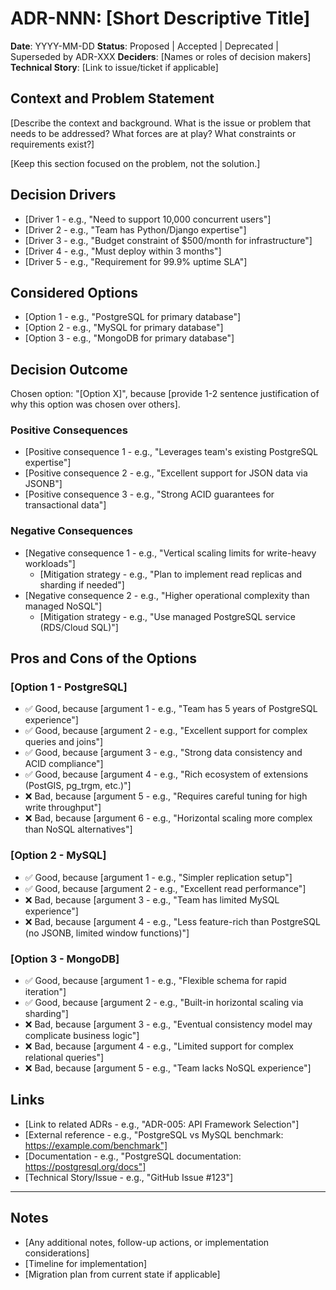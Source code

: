 # ADR-NNN: [Short Descriptive Title]

**Date**: YYYY-MM-DD
**Status**: Proposed | Accepted | Deprecated | Superseded by ADR-XXX
**Deciders**: [Names or roles of decision makers]
**Technical Story**: [Link to issue/ticket if applicable]

## Context and Problem Statement

[Describe the context and background. What is the issue or problem that needs to be addressed? What forces are at play? What constraints or requirements exist?]

[Keep this section focused on the problem, not the solution.]

## Decision Drivers

* [Driver 1 - e.g., "Need to support 10,000 concurrent users"]
* [Driver 2 - e.g., "Team has Python/Django expertise"]
* [Driver 3 - e.g., "Budget constraint of $500/month for infrastructure"]
* [Driver 4 - e.g., "Must deploy within 3 months"]
* [Driver 5 - e.g., "Requirement for 99.9% uptime SLA"]

## Considered Options

* [Option 1 - e.g., "PostgreSQL for primary database"]
* [Option 2 - e.g., "MySQL for primary database"]
* [Option 3 - e.g., "MongoDB for primary database"]

## Decision Outcome

Chosen option: "[Option X]", because [provide 1-2 sentence justification of why this option was chosen over others].

### Positive Consequences

* [Positive consequence 1 - e.g., "Leverages team's existing PostgreSQL expertise"]
* [Positive consequence 2 - e.g., "Excellent support for JSON data via JSONB"]
* [Positive consequence 3 - e.g., "Strong ACID guarantees for transactional data"]

### Negative Consequences

* [Negative consequence 1 - e.g., "Vertical scaling limits for write-heavy workloads"]
  - [Mitigation strategy - e.g., "Plan to implement read replicas and sharding if needed"]
* [Negative consequence 2 - e.g., "Higher operational complexity than managed NoSQL"]
  - [Mitigation strategy - e.g., "Use managed PostgreSQL service (RDS/Cloud SQL)"]

## Pros and Cons of the Options

### [Option 1 - PostgreSQL]

* ✅ Good, because [argument 1 - e.g., "Team has 5 years of PostgreSQL experience"]
* ✅ Good, because [argument 2 - e.g., "Excellent support for complex queries and joins"]
* ✅ Good, because [argument 3 - e.g., "Strong data consistency and ACID compliance"]
* ✅ Good, because [argument 4 - e.g., "Rich ecosystem of extensions (PostGIS, pg_trgm, etc.)"]
* ❌ Bad, because [argument 5 - e.g., "Requires careful tuning for high write throughput"]
* ❌ Bad, because [argument 6 - e.g., "Horizontal scaling more complex than NoSQL alternatives"]

### [Option 2 - MySQL]

* ✅ Good, because [argument 1 - e.g., "Simpler replication setup"]
* ✅ Good, because [argument 2 - e.g., "Excellent read performance"]
* ❌ Bad, because [argument 3 - e.g., "Team has limited MySQL experience"]
* ❌ Bad, because [argument 4 - e.g., "Less feature-rich than PostgreSQL (no JSONB, limited window functions)"]

### [Option 3 - MongoDB]

* ✅ Good, because [argument 1 - e.g., "Flexible schema for rapid iteration"]
* ✅ Good, because [argument 2 - e.g., "Built-in horizontal scaling via sharding"]
* ❌ Bad, because [argument 3 - e.g., "Eventual consistency model may complicate business logic"]
* ❌ Bad, because [argument 4 - e.g., "Limited support for complex relational queries"]
* ❌ Bad, because [argument 5 - e.g., "Team lacks NoSQL experience"]

## Links

* [Link to related ADRs - e.g., "ADR-005: API Framework Selection"]
* [External reference - e.g., "PostgreSQL vs MySQL benchmark: https://example.com/benchmark"]
* [Documentation - e.g., "PostgreSQL documentation: https://postgresql.org/docs"]
* [Technical Story/Issue - e.g., "GitHub Issue #123"]

---

## Notes

* [Any additional notes, follow-up actions, or implementation considerations]
* [Timeline for implementation]
* [Migration plan from current state if applicable]
